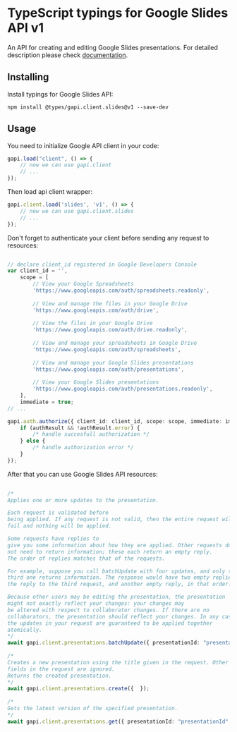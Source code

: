 # TypeScript typings for Google Slides API v1
An API for creating and editing Google Slides presentations.
For detailed description please check [documentation](https://developers.google.com/slides/).

## Installing

Install typings for Google Slides API:
```
npm install @types/gapi.client.slides@v1 --save-dev
```

## Usage

You need to initialize Google API client in your code:
```typescript
gapi.load("client", () => { 
    // now we can use gapi.client
    // ... 
});
```

Then load api client wrapper:
```typescript
gapi.client.load('slides', 'v1', () => {
    // now we can use gapi.client.slides
    // ... 
});
```

Don't forget to authenticate your client before sending any request to resources:
```typescript

// declare client_id registered in Google Developers Console
var client_id = '',
    scope = [     
        // View your Google Spreadsheets
        'https://www.googleapis.com/auth/spreadsheets.readonly',
    
        // View and manage the files in your Google Drive
        'https://www.googleapis.com/auth/drive',
    
        // View the files in your Google Drive
        'https://www.googleapis.com/auth/drive.readonly',
    
        // View and manage your spreadsheets in Google Drive
        'https://www.googleapis.com/auth/spreadsheets',
    
        // View and manage your Google Slides presentations
        'https://www.googleapis.com/auth/presentations',
    
        // View your Google Slides presentations
        'https://www.googleapis.com/auth/presentations.readonly',
    ],
    immediate = true;
// ...

gapi.auth.authorize({ client_id: client_id, scope: scope, immediate: immediate }, authResult => {
    if (authResult && !authResult.error) {
        /* handle succesfull authorization */
    } else {
        /* handle authorization error */
    }
});            
```

After that you can use Google Slides API resources:

```typescript 
    
/* 
Applies one or more updates to the presentation.

Each request is validated before
being applied. If any request is not valid, then the entire request will
fail and nothing will be applied.

Some requests have replies to
give you some information about how they are applied. Other requests do
not need to return information; these each return an empty reply.
The order of replies matches that of the requests.

For example, suppose you call batchUpdate with four updates, and only the
third one returns information. The response would have two empty replies:
the reply to the third request, and another empty reply, in that order.

Because other users may be editing the presentation, the presentation
might not exactly reflect your changes: your changes may
be altered with respect to collaborator changes. If there are no
collaborators, the presentation should reflect your changes. In any case,
the updates in your request are guaranteed to be applied together
atomically.  
*/
await gapi.client.presentations.batchUpdate({ presentationId: "presentationId",  }); 
    
/* 
Creates a new presentation using the title given in the request. Other
fields in the request are ignored.
Returns the created presentation.  
*/
await gapi.client.presentations.create({  }); 
    
/* 
Gets the latest version of the specified presentation.  
*/
await gapi.client.presentations.get({ presentationId: "presentationId",  });
```